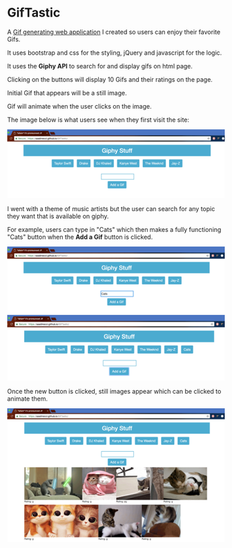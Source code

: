 # GifTastic

A [Gif generating web application](https://saadmecci.github.io/GifTastic/) I created so users can enjoy their favorite Gifs.

It uses bootstrap and css for the styling, jQuery and javascript for the logic.

It uses the **Giphy API** to search for and display gifs on html page.

Clicking on the buttons will display 10 Gifs and their ratings on the page.

Initial Gif that appears will be a still image. 

Gif will animate when the user clicks on the image.

The image below is what users see when they first visit the site:

<img src="assets/images/gifIndex.png" alt="Main Gif page">

I went with a theme of music artists but the user can search for any topic they want that is available on giphy.

For example, users can type in "Cats" which then makes a fully functioning "Cats" button when the **Add a Gif** button is clicked.

<img src="assets/images/userSearch.png" alt="Cat in search box">

<img src="assets/images/userButton.png" alt="Cat button">

Once the new button is clicked, still images appear which can be clicked to animate them.

<img src="assets/images/userResults.png" alt="Cat gifs">